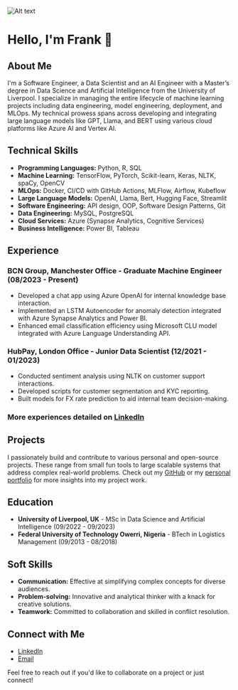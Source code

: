 ![Alt text](https://media.licdn.com/dms/image/D4E16AQEiXRfLx24HWQ/profile-displaybackgroundimage-shrink_350_1400/0/1671275356457?e=1720051200&v=beta&t=oAbLAArpWemCGP5MG4jDFZxQwMgbANNdVMtTFjaBD_I )

# Hello, I'm Frank 👋

## About Me
I'm a Software Engineer, a Data Scientist and an AI Engineer with a Master’s degree in Data Science and Artificial Intelligence from the University of Liverpool. I specialize in managing the entire lifecycle of machine learning projects including data engineering, model engineering, deployment, and MLOps. My technical prowess spans across developing and integrating large language models like GPT, Llama, and BERT using various cloud platforms like Azure AI and Vertex AI.

## Technical Skills
- **Programming Languages:** Python, R, SQL
- **Machine Learning:** TensorFlow, PyTorch, Scikit-learn, Keras, NLTK, spaCy, OpenCV
- **MLOps:** Docker, CI/CD with GitHub Actions, MLFlow, Airflow, Kubeflow
- **Large Language Models:** OpenAI, Llama, Bert, Hugging Face, Streamlit
- **Software Engineering:** API design, OOP, Software Design Patterns, Git
- **Data Engineering:** MySQL, PostgreSQL
- **Cloud Services:** Azure (Synapse Analytics, Cognitive Services)
- **Business Intelligence:** Power BI, Tableau

## Experience
### BCN Group, Manchester Office - Graduate Machine Engineer (08/2023 - Present)
- Developed a chat app using Azure OpenAI for internal knowledge base interaction.
- Implemented an LSTM Autoencoder for anomaly detection integrated with Azure Synapse Analytics and Power BI.
- Enhanced email classification efficiency using Microsoft CLU model integrated with Azure Language Understanding API.

### HubPay, London Office - Junior Data Scientist (12/2021 - 01/2023)
- Conducted sentiment analysis using NLTK on customer support interactions.
- Developed scripts for customer segmentation and KYC reporting.
- Built models for FX rate prediction to aid internal team decision-making.

### More experiences detailed on [LinkedIn](#)

## Projects
I passionately build and contribute to various personal and open-source projects. These range from small fun tools to large scalable systems that address complex real-world problems. Check out my [GitHub](#) or my [personal portfolio](#) for more insights into my project work.

## Education
- **University of Liverpool, UK** - MSc in Data Science and Artificial Intelligence (09/2022 - 09/2023)
- **Federal University of Technology Owerri, Nigeria** - BTech in Logistics Management (09/2013 - 08/2018)

## Soft Skills
- **Communication:** Effective at simplifying complex concepts for diverse audiences.
- **Problem-solving:** Innovative and analytical thinker with a knack for creative solutions.
- **Teamwork:** Committed to collaboration and skilled in conflict resolution.

## Connect with Me
- [LinkedIn](https://www.linkedin.com/in/enendu-frank-chinedu/)
- [Email](mailto:frank@favai.onmicrosoft.com)

Feel free to reach out if you'd like to collaborate on a project or just connect!


